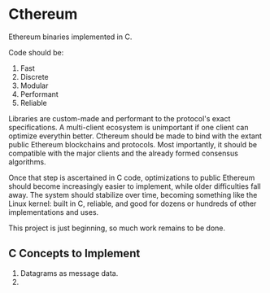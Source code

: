 # Cthereum

Ethereum binaries implemented in C.

Code should be:

1. Fast
2. Discrete
3. Modular
4. Performant
5. Reliable

Libraries are custom-made and performant to the protocol's exact specifications. A multi-client ecosystem is unimportant if one client can optimize everythin better. Cthereum should be made to bind with the extant public Ethereum blockchains and protocols. Most importantly, it should be compatible with the major clients and the already formed consensus algorithms. 

Once that step is ascertained in C code, optimizations to public Ethereum should become increasingly easier to implement, while older difficulties fall away. The system should stabilize over time, becoming something like the Linux kernel: built in C, reliable, and good for dozens or hundreds  of other implementations and uses.

This project is just beginning, so much work remains to be done. 


## C Concepts to Implement

1. Datagrams as message data.
2. 
